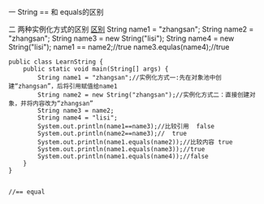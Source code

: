 一 String == 和 equals的区别
	

二 两种实例化方式的区别
[区别](http://www.blogjava.net/min-water/articles/335326.html)
String name1 = "zhangsan";
String name2 = "zhangsan";
String name3 = new String("lisi");
String name4 = new String("lisi");
name1 == name2;//true
name3.equlas(name4);//true


```
public class LearnString {
	public static void main(String[] args) {
		String name1 = "zhangsan";//实例化方式一:先在对象池中创建“zhangsan”，后将引用赋值给name1
		String name2 = new String("zhangsan");//实例化方式二：直接创建对象，并将内容改为“zhangsan”
		String name3 = name2;
		String name4 = "lisi";
		System.out.println(name1==name3);//比较引用  false
		System.out.println(name2==name3);//  true
		System.out.println(name1.equals(name2));//比较内容 true
		System.out.println(name1.equals(name3));//true
		System.out.println(name1.equals(name4));//false
	}
}


//== equal
```
